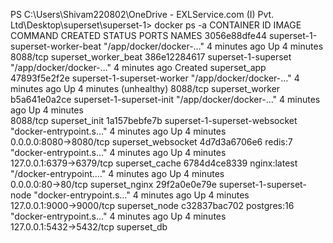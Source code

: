 PS C:\Users\Shivam220802\OneDrive - EXLService.com (I) Pvt. Ltd\Desktop\superset\superset-1> docker ps -a
CONTAINER ID   IMAGE                             COMMAND                  CREATED         STATUS                     PORTS                      NAMES
3056e88dfe44   superset-1-superset-worker-beat   "/app/docker/docker-…"   4 minutes ago   Up 4 minutes               8088/tcp                   superset_worker_beat
386e12284617   superset-1-superset               "/app/docker/docker-…"   4 minutes ago   Created                                               superset_app
47893f5e2f2e   superset-1-superset-worker        "/app/docker/docker-…"   4 minutes ago   Up 4 minutes (unhealthy)   8088/tcp                   superset_worker
b5a641e0a2ce   superset-1-superset-init          "/app/docker/docker-…"   4 minutes ago   Up 4 minutes               
8088/tcp                   superset_init
1a157bebfe7b   superset-1-superset-websocket     "docker-entrypoint.s…"   4 minutes ago   Up 4 minutes               
0.0.0.0:8080->8080/tcp     superset_websocket
4d7d3a6706e6   redis:7                           "docker-entrypoint.s…"   4 minutes ago   Up 4 minutes               
127.0.0.1:6379->6379/tcp   superset_cache
6784d4ce8339   nginx:latest                      "/docker-entrypoint.…"   4 minutes ago   Up 4 minutes               
0.0.0.0:80->80/tcp         superset_nginx
29f2a0e0e79e   superset-1-superset-node          "docker-entrypoint.s…"   4 minutes ago   Up 4 minutes               
127.0.0.1:9000->9000/tcp   superset_node
c32837bac702   postgres:16                       "docker-entrypoint.s…"   4 minutes ago   Up 4 minutes               
127.0.0.1:5432->5432/tcp   superset_db
